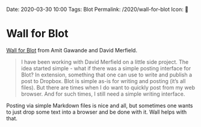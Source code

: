 Date: 2020-03-30 10:00
Tags: Blot
Permalink: /2020/wall-for-blot
Icon: 🔗

# Wall for Blot

[Wall for Blot](https://www.amitgawande.com/1585574384457) from Amit Gawande and David Merfield.

> I have been working with David Merfield on a little side project. The idea started simple - what if there was a simple posting interface for Blot? In extension, something that one can use to write and publish a post to Dropbox. Blot is simple as-is for writing and posting (it’s all files). But there are times when I do want to quickly post from my web browser. And for such times, I still need a simple writing interface.

Posting via simple Markdown files is nice and all, but sometimes one wants to just drop some text into a browser and be done with it. Wall helps with that.